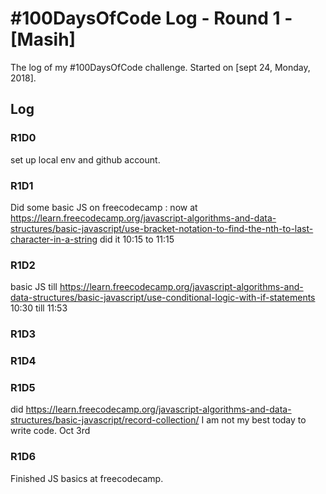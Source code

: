 # #100DaysOfCode Log - Round 1 - [Masih]

The log of my #100DaysOfCode challenge. Started on [sept 24, Monday, 2018].

## Log
### R1D0
set up local env and github account. 

### R1D1 
Did some basic JS on freecodecamp : now at https://learn.freecodecamp.org/javascript-algorithms-and-data-structures/basic-javascript/use-bracket-notation-to-find-the-nth-to-last-character-in-a-string
did it 10:15 to 11:15

### R1D2
basic JS till https://learn.freecodecamp.org/javascript-algorithms-and-data-structures/basic-javascript/use-conditional-logic-with-if-statements
10:30 till 11:53

### R1D3


### R1D4


### R1D5
did https://learn.freecodecamp.org/javascript-algorithms-and-data-structures/basic-javascript/record-collection/
I am not my best today to write code. 
Oct 3rd

### R1D6 
Finished JS basics at freecodecamp.
